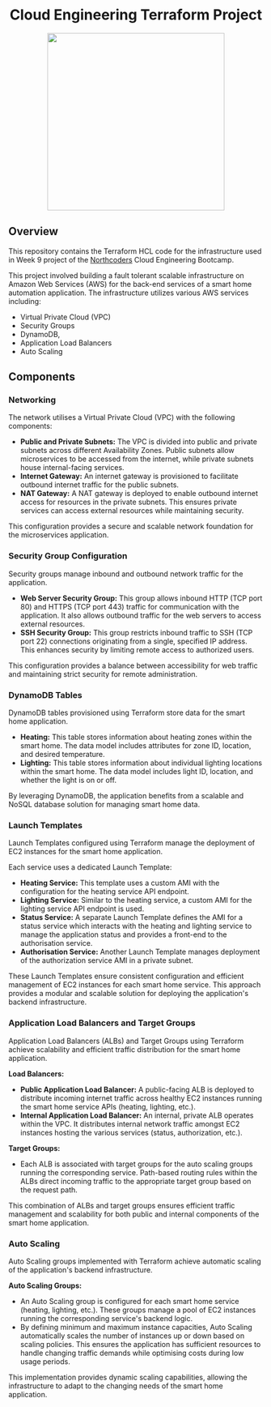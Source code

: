 <div align="center">
  <h1 align="center">Cloud Engineering Terraform Project</h1>
  <p align="center">
    <img width="350" src="./media/images/journey.png">
  </p>
  <p align="center">
    <p align="center"></p>
  </p>
</div>

## Overview

This repository contains the Terraform HCL code for the infrastructure used in Week 9 project of the [Northcoders](https://northcoders.com/) Cloud Engineering Bootcamp.

This project involved building a fault tolerant scalable infrastructure on Amazon Web Services (AWS) for the back-end services of a smart home automation application. The infrastructure utilizes various AWS services including:

- Virtual Private Cloud (VPC)
- Security Groups
- DynamoDB,
- Application Load Balancers
- Auto Scaling

## Components

### Networking

The network utilises a Virtual Private Cloud (VPC) with the following components:

- **Public and Private Subnets:** The VPC is divided into public and private subnets across different Availability Zones. Public subnets allow microservices to be accessed from the internet, while private subnets house internal-facing services.
- **Internet Gateway:** An internet gateway is provisioned to facilitate outbound internet traffic for the public subnets.
- **NAT Gateway:** A NAT gateway is deployed to enable outbound internet access for resources in the private subnets. This ensures private services can access external resources while maintaining security.

This configuration provides a secure and scalable network foundation for the microservices application.

### Security Group Configuration

Security groups manage inbound and outbound network traffic for the application.

- **Web Server Security Group:** This group allows inbound HTTP (TCP port 80) and HTTPS (TCP port 443) traffic for communication with the application. It also allows outbound traffic for the web servers to access external resources.
- **SSH Security Group:** This group restricts inbound traffic to SSH (TCP port 22) connections originating from a single, specified IP address. This enhances security by limiting remote access to authorized users.

This configuration provides a balance between accessibility for web traffic and maintaining strict security for remote administration.

### DynamoDB Tables

DynamoDB tables provisioned using Terraform store data for the smart home application.

- **Heating:** This table stores information about heating zones within the smart home. The data model includes attributes for zone ID, location, and desired temperature.
- **Lighting:** This table stores information about individual lighting locations within the smart home. The data model includes light ID, location, and whether the light is on or off.

By leveraging DynamoDB, the application benefits from a scalable and NoSQL database solution for managing smart home data.

### Launch Templates

Launch Templates configured using Terraform manage the deployment of EC2 instances for the smart home application.

Each service uses a dedicated Launch Template:

- **Heating Service:** This template uses a custom AMI with the configuration for the heating service API endpoint.
- **Lighting Service:** Similar to the heating service, a custom AMI for the lighting service API endpoint is used.
- **Status Service:** A separate Launch Template defines the AMI for a status service which interacts with the heating and lighting service to manage the application status and provides a front-end to the authorisation service.
- **Authorisation Service:** Another Launch Template manages deployment of the authorization service AMI in a private subnet.

These Launch Templates ensure consistent configuration and efficient management of EC2 instances for each smart home service. This approach provides a modular and scalable solution for deploying the application's backend infrastructure.

### Application Load Balancers and Target Groups

Application Load Balancers (ALBs) and Target Groups using Terraform achieve scalability and efficient traffic distribution for the smart home application.

**Load Balancers:**

- **Public Application Load Balancer:** A public-facing ALB is deployed to distribute incoming internet traffic across healthy EC2 instances running the smart home service APIs (heating, lighting, etc.).
- **Internal Application Load Balancer:** An internal, private ALB operates within the VPC. It distributes internal network traffic amongst EC2 instances hosting the various services (status, authorization, etc.).

**Target Groups:**

- Each ALB is associated with target groups for the auto scaling groups running the corresponding service. Path-based routing rules within the ALBs direct incoming traffic to the appropriate target group based on the request path.

This combination of ALBs and target groups ensures efficient traffic management and scalability for both public and internal components of the smart home application.

### Auto Scaling

Auto Scaling groups implemented with Terraform achieve automatic scaling of the application's backend infrastructure.

**Auto Scaling Groups:**

- An Auto Scaling group is configured for each smart home service (heating, lighting, etc.). These groups manage a pool of EC2 instances running the corresponding service's backend logic.
- By defining minimum and maximum instance capacities, Auto Scaling automatically scales the number of instances up or down based on scaling policies. This ensures the application has sufficient resources to handle changing traffic demands while optimising costs during low usage periods.

This implementation provides dynamic scaling capabilities, allowing the infrastructure to adapt to the changing needs of the smart home application.
